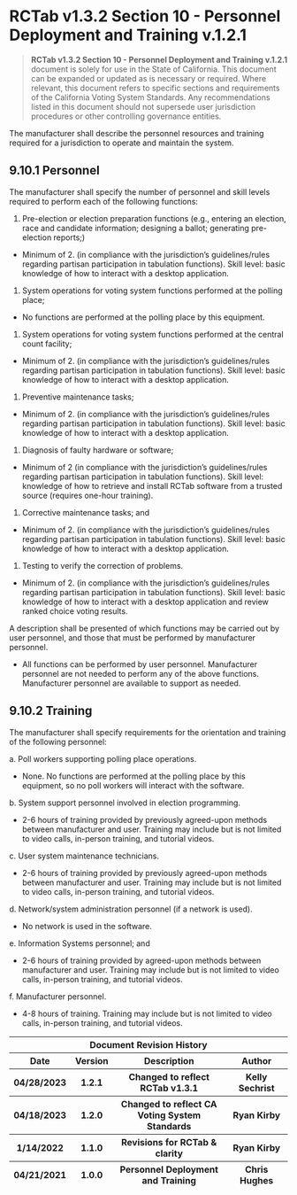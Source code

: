 # RCTab v1.3.2 Section 10 - Personnel Deployment and Training v.1.2.1

> **RCTab v1.3.2 Section 10 - Personnel Deployment and Training
> v.1.2.1** document is solely for use in the State of California. This
> document can be expanded or updated as is necessary or required. Where
> relevant, this document refers to specific sections and requirements
> of the California Voting System Standards. Any recommendations listed
> in this document should not supersede user jurisdiction procedures or
> other controlling governance entities.

The manufacturer shall describe the personnel resources and training
required for a jurisdiction to operate and maintain the system.

## 9.10.1 Personnel 

The manufacturer shall specify the number of personnel and skill levels
required to perform each of the following functions:

1.  Pre-election or election preparation functions (e.g., entering an
    election, race and candidate information; designing a ballot;
    generating pre-election reports;)

-   Minimum of 2. (in compliance with the jurisdiction’s
    guidelines/rules regarding partisan participation in tabulation
    functions). Skill level: basic knowledge of how to interact with a
    desktop application.

1.  System operations for voting system functions performed at the
    polling place;

-   No functions are performed at the polling place by this equipment.

1.  System operations for voting system functions performed at the
    central count facility;

-   Minimum of 2. (in compliance with the jurisdiction’s
    guidelines/rules regarding partisan participation in tabulation
    functions). Skill level: basic knowledge of how to interact with a
    desktop application.

1.  Preventive maintenance tasks;

-   Minimum of 2. (in compliance with the jurisdiction’s
    guidelines/rules regarding partisan participation in tabulation
    functions). Skill level: basic knowledge of how to interact with a
    desktop application.

1.  Diagnosis of faulty hardware or software;

-   Minimum of 2 (in compliance with the jurisdiction’s guidelines/rules
    regarding partisan participation in tabulation functions). Skill
    level: knowledge of how to retrieve and install RCTab software from
    a trusted source (requires one-hour training).

1.  Corrective maintenance tasks; and

-   Minimum of 2. (in compliance with the jurisdiction’s
    guidelines/rules regarding partisan participation in tabulation
    functions). Skill level: basic knowledge of how to interact with a
    desktop application.

1.  Testing to verify the correction of problems.

-   Minimum of 2. (in compliance with the jurisdiction’s
    guidelines/rules regarding partisan participation in tabulation
    functions). Skill level: basic knowledge of how to interact with a
    desktop application and review ranked choice voting results.

A description shall be presented of which functions may be carried out
by user personnel, and those that must be performed by manufacturer
personnel.

-   All functions can be performed by user personnel. Manufacturer
    personnel are not needed to perform any of the above functions.
    Manufacturer personnel are available to support as needed.

## 9.10.2 Training

The manufacturer shall specify requirements for the orientation and
training of the following personnel:

a\. Poll workers supporting polling place operations.

-   None. No functions are performed at the polling place by this
    equipment, so no poll workers will interact with the software.

b\. System support personnel involved in election programming.

-   2-6 hours of training provided by previously agreed-upon methods
    between manufacturer and user. Training may include but is not
    limited to video calls, in-person training, and tutorial videos.

c\. User system maintenance technicians.

-   2-6 hours of training provided by previously agreed-upon methods
    between manufacturer and user. Training may include but is not
    limited to video calls, in-person training, and tutorial videos.

d\. Network/system administration personnel (if a network is used).

-   No network is used in the software.

e\. Information Systems personnel; and

-   2-6 hours of training provided by agreed-upon methods between
    manufacturer and user. Training may include but is not limited to
    video calls, in-person training, and tutorial videos.

f\. Manufacturer personnel.

-   4-8 hours of training. Training may include but is not limited to
    video calls, in-person training, and tutorial videos.

<table>
<colgroup>
<col style="width: 15%" />
<col style="width: 11%" />
<col style="width: 48%" />
<col style="width: 25%" />
</colgroup>
<thead>
<tr class="header">
<th colspan="4"><strong>Document Revision History</strong></th>
</tr>
<tr class="odd">
<th><strong>Date</strong></th>
<th><strong>Version</strong></th>
<th><strong>Description</strong></th>
<th><strong>Author</strong></th>
</tr>
<tr class="header">
<th>04/28/2023</th>
<th>1.2.1</th>
<th>Changed to reflect RCTab v1.3.1</th>
<th>Kelly Sechrist</th>
</tr>
<tr class="odd">
<th>04/18/2023</th>
<th>1.2.0</th>
<th>Changed to reflect CA Voting System Standards</th>
<th>Ryan Kirby</th>
</tr>
<tr class="header">
<th>1/14/2022</th>
<th>1.1.0</th>
<th>Revisions for RCTab &amp; clarity</th>
<th>Ryan Kirby</th>
</tr>
<tr class="odd">
<th>04/21/2021</th>
<th>1.0.0</th>
<th>Personnel Deployment and Training</th>
<th>Chris Hughes</th>
</tr>
</thead>
<tbody>
</tbody>
</table>

